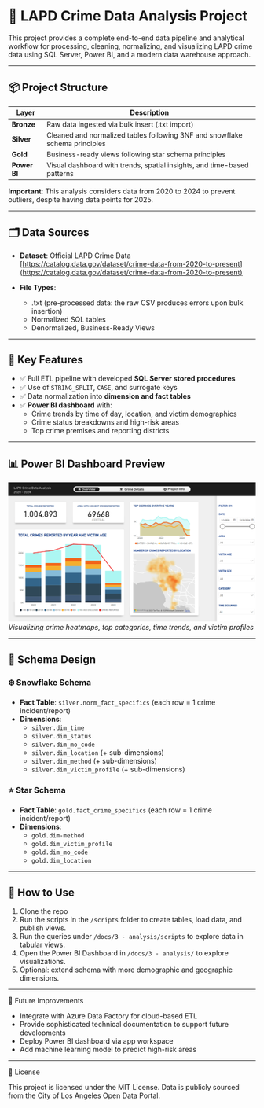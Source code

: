 # 🚓 LAPD Crime Data Analysis Project

This project provides a complete end-to-end data pipeline and analytical workflow for processing, cleaning, normalizing, and visualizing LAPD crime data using SQL Server, Power BI, and a modern data warehouse approach.

---

## 📦 Project Structure

| Layer | Description |
|-------|-------------|
| **Bronze** | Raw data ingested via bulk insert (.txt import) |
| **Silver** | Cleaned and normalized tables following 3NF and snowflake schema principles |
| **Gold** | Business-ready views following star schema principles |
| **Power BI** | Visual dashboard with trends, spatial insights, and time-based patterns |

**Important**: This analysis considers data from 2020 to 2024 to prevent outliers, despite having data points for 2025.

---

## 🗂️ Data Sources

- **Dataset**: Official LAPD Crime Data  
  [https://catalog.data.gov/dataset/crime-data-from-2020-to-present](https://catalog.data.gov/dataset/crime-data-from-2020-to-present)

- **File Types**:
  - .txt (pre-processed data: the raw CSV produces errors upon bulk insertion)
  - Normalized SQL tables
  - Denormalized, Business-Ready Views

---

## 🧠 Key Features

- ✅ Full ETL pipeline with developed **SQL Server stored procedures**
- ✅ Use of `STRING_SPLIT`, `CASE`, and surrogate keys
- ✅ Data normalization into **dimension and fact tables**
- ✅ **Power BI dashboard** with:
  - Crime trends by time of day, location, and victim demographics
  - Crime status breakdowns and high-risk areas
  - Top crime premises and reporting districts

---

## 📊 Power BI Dashboard Preview

![Power BI Dashboard](docs/dashboard-preview.png)
*Visualizing crime heatmaps, top categories, time trends, and victim profiles*

---

## 🧱 Schema Design

### ❄️ Snowflake Schema
- **Fact Table**: `silver.norm_fact_specifics` (each row = 1 crime incident/report)
- **Dimensions**:
  - `silver.dim_time`
  - `silver.dim_status`
  - `silver.dim_mo_code`
  - `silver.dim_location` (+ sub-dimensions)
  - `silver.dim_method` (+ sub-dimensions)
  - `silver.dim_victim_profile` (+ sub-dimensions)

### ⭐ Star Schema
- **Fact Table**: `gold.fact_crime_specifics` (each row = 1 crime incident/report)
- **Dimensions**:
  - `gold.dim-method`
  - `gold.dim_victim_profile`
  - `gold.dim_mo_code`
  - `gold.dim_location`

---

## 🚀 How to Use

1. Clone the repo
2. Run the scripts in the `/scripts` folder to create tables, load data, and publish views.
3. Run the queries under `/docs/3 - analysis/scripts` to explore data in tabular views.
4. Open the Power BI Dashboard in `/docs/3 - analysis/` to explore visualizations.
5. Optional: extend schema with more demographic and geographic dimensions.

--- 

📌 Future Improvements

- Integrate with Azure Data Factory for cloud-based ETL
- Provide sophisticated technical documentation to support future developments
- Deploy Power BI dashboard via app workspace
- Add machine learning model to predict high-risk areas

--- 

📄 License

This project is licensed under the MIT License.
Data is publicly sourced from the City of Los Angeles Open Data Portal.


